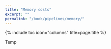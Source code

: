 ```yaml
---
title: "Memory costs"
excerpt: ""
permalink: "/book/pipelines/memory/"
---
```


{% include toc icon="columns" title=page.title %}

Temp